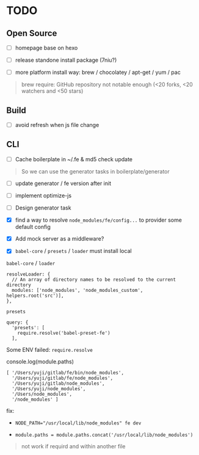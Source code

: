 # TODO

## Open Source

- [ ] homepage base on hexo

- [ ] release standone install package (7niu?)

- [ ] more platform install way: brew / chocolatey / apt-get / yum / pac

> brew require: GitHub repository not notable enough (<20 forks, <20 watchers and <50 stars)

## Build

- [ ] avoid refresh when js file change

## CLI

- [ ] Cache boilerplate in ~/.fe & md5 check update

> So we can use the generator tasks in boilerplate/generator

- [ ] update generator / fe version after init

- [ ] implement optimize-js

- [ ] Design generator task

- [x] find a way to resolve `node_modules/fe/config...` to provider some default config

- [x] Add mock server as a middleware?

- [x] `babel-core` / `presets` / `loader` must install local

`babel-core` / `loader`

```
resolveLoader: {
  // An array of directory names to be resolved to the current directory
  modules: ['node_modules', 'node_modules_custom', helpers.root('src')],
},
```

`presets`

```
query: {
  'presets': [
    require.resolve('babel-preset-fe')
  ],
```

Some ENV failed: `require.resolve`

console.log(module.paths)

```
[ '/Users/yuji/gitlab/fe/bin/node_modules',
  '/Users/yuji/gitlab/fe/node_modules',
  '/Users/yuji/gitlab/node_modules',
  '/Users/yuji/node_modules',
  '/Users/node_modules',
  '/node_modules' ]
```

fix:

- `NODE_PATH="/usr/local/lib/node_modules" fe dev`

- `module.paths = module.paths.concat('/usr/local/lib/node_modules')`

> not work if requird and within another file

